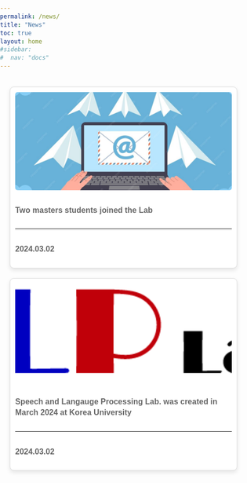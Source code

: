 ```yaml
---
permalink: /news/
title: "News"
toc: true
layout: home
#sidebar:
#  nav: "docs"
---
```

<!-- Under construction.

## History
 - Two masters students joined the Lab (2024/3).
 - Speech and Langauge Processing Lab. was created in March 2024 at Korea University (2024/3). -->

 <html lang="en">
<head>
<meta charset="UTF-8">
<meta name="viewport" content="width=device-width, initial-scale=1.0">
<title>News</title>
<style>
  body {
    font-family: Arial, sans-serif;
    margin: 0;
    padding: 0;
  }
  .container {
    max-width: 1200px;
    margin: auto;
    padding: 20px;
  }
  .projects-grid {
    display: grid;
    grid-template-columns: repeat(auto-fill, minmax(300px, 1fr));
    gap: 20px;
  }
  .project-card {
    background-color: white;
    border: 1px solid #ddd;
    padding: 10px;
    border-radius: 8px;
    box-shadow: 0 4px 8px rgba(0,0,0,0.1);
    display: grid;
    grid-template-rows: auto 1fr auto;
    gap: 10px;
  }
  .project-card img {
    width: 100%;
    height: 200px;
    object-fit: cover;
    border-radius: 5px;
    grid-row: 1;
  }
  .project-card h2 {
    font-size: 18px;
    color: #333;
    margin-top: 10px;
  }
  .project-card p {
    font-size: 16px;
    color: #666;
    line-height: 1.4;
    margin-top: 20px;
    font-weight: bold;
    grid-row: 2;
  }
  .blue-text {
    color: blue;
  }
  .project-card hr {
  grid-row: 3;
  width: 100%;
  margin: 0;
  }
  .project-card p:last-child {
  grid-row: 4;
  align-self: end;
  }
</style>
</head>
<body>
<div class="container">
  <div class="projects-grid">
    <div class="project-card">
      <img src="../assets/images/mail.PNG" alt="Project 1">
      <p>Two masters students joined the Lab</p><hr>
      <p>2024.03.02</p>
    </div>
    <div class="project-card">
      <img src="../assets/images/slp_lab_logo.png" alt="Project 2">
      <p>Speech and Langauge Processing Lab. was created in March 2024 at Korea University</p><hr>
      <p>2024.03.02</p>
    </div>
    <!-- More cards can be added here -->
  </div>
</div>
</body>
</html>